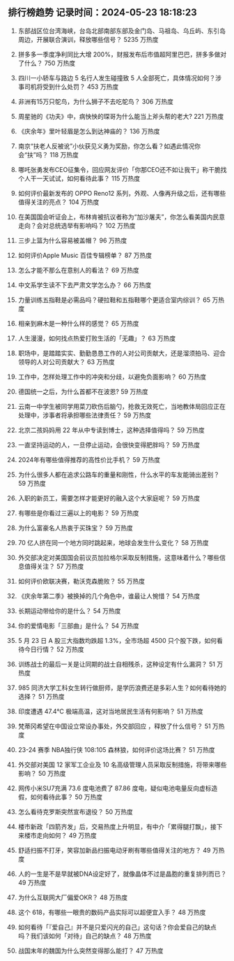 
## 排行榜趋势 记录时间：2024-05-23 18:18:23
  
  1. 东部战区位台湾海峡，台岛北部南部东部及金门岛、马祖岛、乌丘屿、东引岛周边，开展联合演训，释放哪些信号？ 5235 万热度
    
  2. 拼多多一季度净利同比大增 200%，财报发布后市值超阿里巴巴，拼多多做对了什么？ 750 万热度
    
  3. 四川一小轿车与路边 5 名行人发生碰撞致 5 人全部死亡，具体情况如何？涉事司机将受到什么处罚？ 453 万热度
    
  4. 非洲有15万只鸵鸟，为什么狮子不去吃鸵鸟？ 306 万热度
    
  5. 周星驰的《功夫》中，病怏怏的琛哥为什么能当上斧头帮的老大? 221 万热度
    
  6. 《庆余年》里叶轻眉是怎么到达神庙的？ 136 万热度
    
  7. 南京“扶老人反被讹”小伙获见义勇为奖励，你怎么看？如遇此情况你会“扶”吗？ 118 万热度
    
  8. 哪吒张勇发布CEO征集令，回应网友评价「你那CEO还不如让我干」称干脆找个人干一天试试，如何看待此事？ 115 万热度
    
  9. 如何评价最新发布的 OPPO Reno12 系列，外观、人像再升级之后，还有哪些值得关注的亮点？ 104 万热度
    
  10. 在美国国会听证会上，布林肯被抗议者称为“加沙屠夫”，你怎么看美国内民意走向？会对总统选举有影响吗？ 102 万热度
    
  11. 三步上篮为什么容易被盖帽？ 96 万热度
    
  12. 如何评价Apple Music 百佳专辑榜单？ 87 万热度
    
  13. 怎么才能不那么在意别人的看法？ 69 万热度
    
  14. 中文系学生读不下去严肃文学怎么办？ 66 万热度
    
  15. 力量训练五指鞋是必需品吗？硬拉鞋和五指鞋哪个更适合室内综训？ 65 万热度
    
  16. 相亲到麻木是一种什么样的感觉？ 65 万热度
    
  17. 人生漫漫，如何找点热爱打败生活的「无趣」？ 63 万热度
    
  18. 职场中，是踏踏实实、勤勤恳恳工作的人对公司贡献大，还是溜须拍马、迎合领导的人对公司贡献大？ 63 万热度
    
  19. 工作中，怎样处理工作中的冲突和分歧，以避免负面影响？ 60 万热度
    
  20. 德国统一之后，为什么首都不在波恩? 59 万热度
    
  21. 云南一中学生被同学用菜刀砍伤后脑勺，抢救无效死亡，当地教体局回应正在处理中，涉事者将承担哪些法律责任？ 59 万热度
    
  22. 北京二孩妈妈用 22 年从中专读到博士，这种选择值得吗？ 59 万热度
    
  23. 一直坚持运动的人，一旦停止运动，会很快变得肥胖吗？ 59 万热度
    
  24. 2024年有哪些值得推荐的高性价比手机？ 59 万热度
    
  25. 为什么很多人都在追求公路车的重量和刚性，什么水平的车友能骑出差别？ 59 万热度
    
  26. 入职的新员工，需要怎样才能更好的融入这个大家庭呢？ 59 万热度
    
  27. 有哪些是你看过三遍以上的电影？ 59 万热度
    
  28. 为什么富豪名人热衷于买珠宝？ 59 万热度
    
  29. 70 亿人挤在同一个地方同时跳起来，地球会发生什么变化？ 58 万热度
    
  30. 外交部决定对美国国会前议员加拉格尔采取反制措施，这意味着什么？哪些信息值得关注？ 57 万热度
    
  31. 如何评价欧联决赛，勒沃克森脆败？ 55 万热度
    
  32. 《庆余年第二季》被换掉的几个角色中，谁最让人惋惜？ 54 万热度
    
  33. 长期运动带给你的是什么？ 54 万热度
    
  34. 你的爱情电影「三部曲」是什么？ 54 万热度
    
  35. 5 月 23 日 A 股三大指数均跌超 1.3%，全市场超 4500 只个股下跌，如何看待今日行情？ 52 万热度
    
  36. 训练战士的最后一关是让同期的战士自相残杀，这种设定有什么漏洞？ 51 万热度
    
  37. 985 同济大学工科女生转行做厨师，是学历浪费还是多彩人生？如何看待她的选择？ 51 万热度
    
  38. 印度遭遇 47.4℃ 极端高温，这对当地居民生活有何影响？ 51 万热度
    
  39. 梵蒂冈希望在中国设立常设办事处，外交部回应 ，释放了什么信号？ 51 万热度
    
  40. 23-24 赛季 NBA独行侠 108:105 森林狼，如何评价这场比赛？ 51 万热度
    
  41. 外交部对美国 12 家军工企业及 10 名高级管理人员采取反制措施，将带来哪些影响？ 50 万热度
    
  42. 网传小米SU7充满 73.6 度电池费了 87.86 度电，疑似电池电量反向虚标造假，如何看待此事？ 50 万热度
    
  43. 怎么看待克罗斯突然宣布退役？ 50 万热度
    
  44. 楼市新政「四箭齐发」后，交易热度上升明显，有中介「累得腿打飘」，接下来楼市走向如何？ 49 万热度
    
  45. 舒适扫振不打牙，笑容加新品扫振电动牙刷有哪些值得关注的地方？ 49 万热度
    
  46. 人的一生是不是早就被DNA设定好了，就像晶体不过是晶胞的重复排列而已？ 49 万热度
    
  47. 为什么互联网大厂偏爱OKR？ 48 万热度
    
  48. 这个 618，有哪些一眼贵的数码产品实际可以超便宜入手？ 48 万热度
    
  49. 如何看待「『爱自己』并不是只爱闪光的自己」这句话？你会爱自己的缺点吗？我们该如何「对待」自己的缺点？ 48 万热度
    
  50. 战国末年的魏国为什么突然变得那么能打？ 47 万热度
    